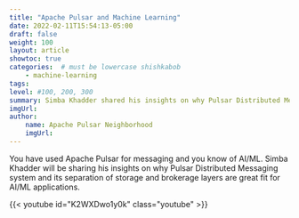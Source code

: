 ```yaml
---
title: "Apache Pulsar and Machine Learning"
date: 2022-02-11T15:54:13-05:00
draft: false
weight: 100
layout: article
showtoc: true
categories:  # must be lowercase shishkabob
    - machine-learning
tags:
level: #100, 200, 300
summary: Simba Khadder shared his insights on why Pulsar Distributed Messaging system and its separation of storage and brokerage layers are great fit for AI/ML applications.
imgUrl:
author:
    name: Apache Pulsar Neighborhood
    imgUrl:
---
```


You have used Apache Pulsar for messaging and you know of AI/ML. Simba Khadder will be sharing his insights on why Pulsar Distributed Messaging system and its separation of storage and brokerage layers are great fit for AI/ML applications.

{{< youtube id="K2WXDwo1y0k" class="youtube" >}}

